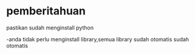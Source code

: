 # pemberitahuan

pastikan sudah menginstall python

-anda tidak perlu menginstall library,semua library sudah otomatis sudah otomatis



